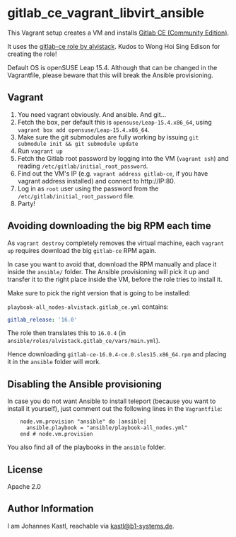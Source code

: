 # gitlab_ce_vagrant_libvirt_ansible

This Vagrant setup creates a VM and installs [Gitlab CE (Community
Edition)](https://netbox.dev/).

It uses the [gitlab-ce role by
alvistack](https://github.com/alvistack/ansible-role-gitlab_ce). Kudos to Wong
Hoi Sing Edison for creating the role!

Default OS is openSUSE Leap 15.4. Although that can be changed in the
Vagrantfile, please beware that this will break the Ansible provisioning.

## Vagrant

1. You need vagrant obviously. And ansible. And git...
1. Fetch the box, per default this is `opensuse/Leap-15.4.x86_64`, using
   `vagrant box add opensuse/Leap-15.4.x86_64`.
1. Make sure the git submodules are fully working by issuing `git submodule init
   && git submodule update`
1. Run `vagrant up`
1. Fetch the Gitlab root password by logging into the VM (`vagrant ssh`) and
   reading `/etc/gitlab/initial_root_password`.
1. Find out the VM's IP (e.g. `vagrant address gitlab-ce`, if you have vagrant
   address installed) and connect to http://IP:80.
1. Log in as `root` user using the password from the
   `/etc/gitlab/initial_root_password` file.
1. Party!

## Avoiding downloading the big RPM each time

As `vagrant destroy` completely removes the virtual machine, each `vagrant up`
requires download the big `gitlab-ce` RPM again.

In case you want to avoid that, download the RPM manually and place it inside
the `ansible/` folder. The Ansible provisioning will pick it up and transfer it
to the right place inside the VM, before the role tries to install it.

Make sure to pick the right version that is going to be installed:

`playbook-all_nodes-alvistack.gitlab_ce.yml` contains:

```yaml
gitlab_release: '16.0'
```

The role then translates this to `16.0.4` (in
`ansible/roles/alvistack.gitlab_ce/vars/main.yml`).

Hence downloading `gitlab-ce-16.0.4-ce.0.sles15.x86_64.rpm` and placing it in
the `ansible` folder will work.

## Disabling the Ansible provisioning

In case you do not want Ansible to install teleport (because you want to install
it yourself), just comment out the following lines in the `Vagrantfile`:

```hcl
    node.vm.provision "ansible" do |ansible|
      ansible.playbook = "ansible/playbook-all_nodes.yml"
    end # node.vm.provision
```

You also find all of the playbooks in the `ansible` folder.

## License

Apache 2.0

## Author Information

I am Johannes Kastl, reachable via kastl@b1-systems.de.
